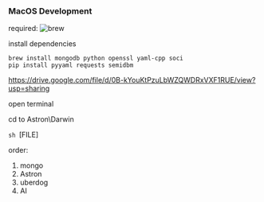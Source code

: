 ### MacOS Development

required: ![brew](https://brew.sh)

install dependencies

```
brew install mongodb python openssl yaml-cpp soci
pip install pyyaml requests semidbm
```

https://drive.google.com/file/d/0B-kYouKtPzuLbWZQWDRxVXF1RUE/view?usp=sharing

open terminal

cd to Astron\\Darwin

`sh `[FILE]

order:

1. mongo
2. Astron
3. uberdog
4. AI
